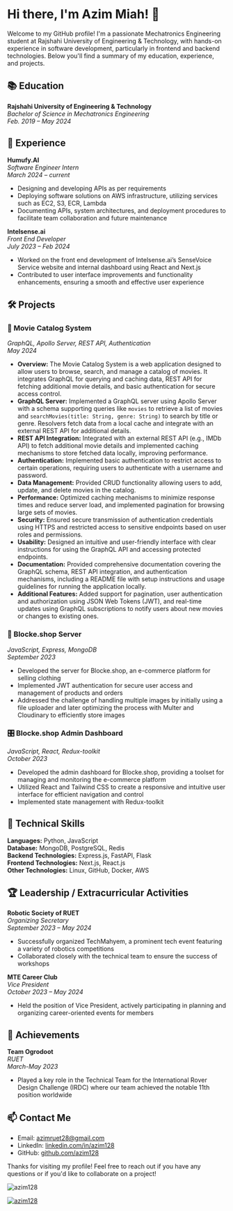 # Hi there, I'm Azim Miah! 👋

Welcome to my GitHub profile! I'm a passionate Mechatronics Engineering student at Rajshahi University of Engineering & Technology, with hands-on experience in software development, particularly in frontend and backend technologies. Below you'll find a summary of my education, experience, and projects.

## 📚 Education
**Rajshahi University of Engineering & Technology**  
*Bachelor of Science in Mechatronics Engineering*  
*Feb. 2019 – May 2024*

## 💼 Experience
**Humufy.AI**  
*Software Engineer Intern*  
*March 2024 – current*  
- Designing and developing APIs as per requirements
- Deploying software solutions on AWS infrastructure, utilizing services such as EC2, S3, ECR, Lambda
- Documenting APIs, system architectures, and deployment procedures to facilitate team collaboration and future maintenance

**Intelsense.ai**  
*Front End Developer*  
*July 2023 – Feb 2024*  
- Worked on the front end development of Intelsense.ai’s SenseVoice Service website and internal dashboard using React and Next.js
- Contributed to user interface improvements and functionality enhancements, ensuring a smooth and effective user experience

## 🛠 Projects

### 🎥 Movie Catalog System
*GraphQL, Apollo Server, REST API, Authentication*  
*May 2024*  
- **Overview:** The Movie Catalog System is a web application designed to allow users to browse, search, and manage a catalog of movies. It integrates GraphQL for querying and caching data, REST API for fetching additional movie details, and basic authentication for secure access control.
- **GraphQL Server:** Implemented a GraphQL server using Apollo Server with a schema supporting queries like `movies` to retrieve a list of movies and `searchMovies(title: String, genre: String)` to search by title or genre. Resolvers fetch data from a local cache and integrate with an external REST API for additional details.
- **REST API Integration:** Integrated with an external REST API (e.g., IMDb API) to fetch additional movie details and implemented caching mechanisms to store fetched data locally, improving performance.
- **Authentication:** Implemented basic authentication to restrict access to certain operations, requiring users to authenticate with a username and password.
- **Data Management:** Provided CRUD functionality allowing users to add, update, and delete movies in the catalog.
- **Performance:** Optimized caching mechanisms to minimize response times and reduce server load, and implemented pagination for browsing large sets of movies.
- **Security:** Ensured secure transmission of authentication credentials using HTTPS and restricted access to sensitive endpoints based on user roles and permissions.
- **Usability:** Designed an intuitive and user-friendly interface with clear instructions for using the GraphQL API and accessing protected endpoints.
- **Documentation:** Provided comprehensive documentation covering the GraphQL schema, REST API integration, and authentication mechanisms, including a README file with setup instructions and usage guidelines for running the application locally.
- **Additional Features:** Added support for pagination, user authentication and authorization using JSON Web Tokens (JWT), and real-time updates using GraphQL subscriptions to notify users about new movies or changes to existing ones.



### 🛒 Blocke.shop Server
*JavaScript, Express, MongoDB*  
*September 2023*  
- Developed the server for Blocke.shop, an e-commerce platform for selling clothing
- Implemented JWT authentication for secure user access and management of products and orders
- Addressed the challenge of handling multiple images by initially using a file uploader and later optimizing the process with Multer and Cloudinary to efficiently store images

### 🎛️ Blocke.shop Admin Dashboard
*JavaScript, React, Redux-toolkit*  
*October 2023*  
- Developed the admin dashboard for Blocke.shop, providing a toolset for managing and monitoring the e-commerce platform
- Utilized React and Tailwind CSS to create a responsive and intuitive user interface for efficient navigation and control
- Implemented state management with Redux-toolkit

## 🧰 Technical Skills
**Languages:** Python, JavaScript  
**Database:** MongoDB, PostgreSQL, Redis  
**Backend Technologies:** Express.js, FastAPI, Flask  
**Frontend Technologies:** Next.js, React.js  
**Other Technologies:** Linux, GitHub, Docker, AWS

## 🏆 Leadership / Extracurricular Activities
**Robotic Society of RUET**  
*Organizing Secretary*  
*September 2023 – May 2024*  
- Successfully organized TechMahyem, a prominent tech event featuring a variety of robotics competitions
- Collaborated closely with the technical team to ensure the success of workshops

**MTE Career Club**  
*Vice President*  
*October 2023 – May 2024*  
- Held the position of Vice President, actively participating in planning and organizing career-oriented events for members

## 🏅 Achievements
**Team Ogrodoot**  
*RUET*  
*March-May 2023*  
- Played a key role in the Technical Team for the International Rover Design Challenge (IRDC) where our team achieved the notable 11th position worldwide

## 📫 Contact Me
- Email: [azimruet28@gmail.com](mailto:azimruet28@gmail.com)
- LinkedIn: [linkedin.com/in/azim128](https://linkedin.com/in/azim128/)
- GitHub: [github.com/azim128](https://github.com/azim128)

Thanks for visiting my profile! Feel free to reach out if you have any questions or if you'd like to collaborate on a project!


<p align="left"> <img src="https://komarev.com/ghpvc/?username=azim128&label=Profile%20views&color=0e75b6&style=flat" alt="azim128" /> </p>

<p align="left" > <a href="https://github.com/ryo-ma/github-profile-trophy"><img src="https://github-profile-trophy.vercel.app/?username=azim128&row=1&column=3&theme=onedark" alt="azim128" /></a> </p>


